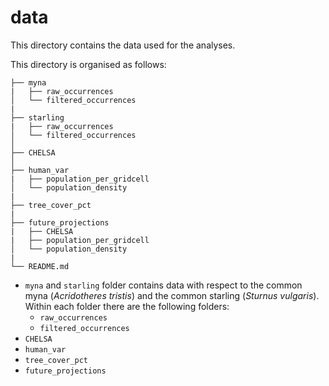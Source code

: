 # data

This directory contains the data used for the analyses.

This directory is organised as follows:

```
├── myna      
|   ├── raw_occurrences
│   └── filtered_occurrences
|
├── starling
|   ├── raw_occurrences 
│   └── filtered_occurrences
│   
├── CHELSA
│   
├── human_var
|   ├── population_per_gridcell 
│   └── population_density
|
├── tree_cover_pct
|
├── future_projections 
|   ├── CHELSA
|   ├── population_per_gridcell
│   └── population_density    
|
└── README.md
```

* `myna` and `starling` folder contains data with respect to the common myna (<i>Acridotheres tristis</i>) and the common starling (<i>Sturnus vulgaris</i>). Within each folder there are the following folders:
	* `raw_occurrences`
	* `filtered_occurrences`
* `CHELSA`
* `human_var`
* `tree_cover_pct`
* `future_projections`

